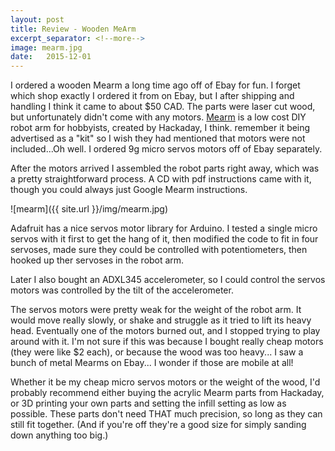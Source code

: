 ```yaml
---
layout: post
title: Review - Wooden MeArm
excerpt_separator: <!--more-->
image: mearm.jpg 
date:   2015-12-01
---
```


I ordered a wooden Mearm a long time ago off of Ebay for fun. I forget which shop exactly I ordered it from on Ebay, but I after shipping and handling I think it came to about $50 CAD. The parts were laser cut wood, but unfortunately didn't come with any motors. <!--more--> [Mearm][mearm-hackaday] is a low cost DIY robot arm for hobbyists, created by Hackaday, I think. remember it being advertised as a "kit" so I wish they had mentioned that motors were not included...Oh well. I ordered 9g micro servos motors off of Ebay separately. 

After the motors arrived I assembled the robot parts right away, which was a pretty straightforward process. A CD with pdf instructions came with it, though you could always just Google Mearm instructions. 

![mearm]({{ site.url }}/img/mearm.jpg)

Adafruit has a nice servos motor library for Arduino. I tested a single micro servos with it first to get the hang of it, then modified the code to fit in four servoses, made sure they could be controlled with potentiometers, then hooked up ther servoses in the robot arm. 

Later I also bought an ADXL345 accelerometer, so I could control the servos motors was controlled by the tilt of the accelerometer.

The servos motors were pretty weak for the weight of the robot arm. It would move really slowly, or shake and struggle as it tried to lift its heavy head. Eventually one of the motors burned out, and I stopped trying to play around with it. I'm not sure if this was because I bought really cheap motors (they were like $2 each), or because the wood was too heavy... I saw a bunch of metal Mearms on Ebay... I wonder if those are mobile at all! 

Whether it be my cheap micro servos motors or the weight of the wood, I'd probably recommend either buying the acrylic Mearm parts from Hackaday, or 3D printing your own parts and setting the infill setting as low as possible. These parts don't need THAT much precision, so long as they can still fit together. (And if you're off they're a good size for simply sanding down anything too big.) 


[mearm-hackaday]:      https://hackaday.io/pdroject/181-mearm-your-robot